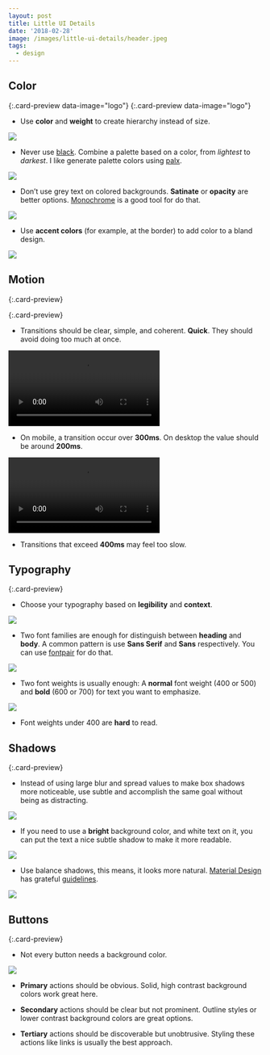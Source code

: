 ```yaml
---
layout: post
title: Little UI Details
date: '2018-02-28'
image: /images/little-ui-details/header.jpeg
tags:
  - design
---
```


## Color

[](https://medium.com/refactoring-ui/7-practical-tips-for-cheating-at-design-40c736799886){:.card-preview data-image="logo"}
[](https://refactoringui.com/previews/building-your-color-palette/){:.card-preview data-image="logo"}

-  Use **color** and **weight** to create hierarchy instead of size.

![](/images/little-ui-details/3mfnkfs.png)

- Never use [black](https://ianstormtaylor.com/design-tip-never-use-black). Combine a palette based on a color, from *lightest* to *darkest*. I like generate palette colors using [palx](https://palx.jxnblk.com).

![](/images/little-ui-details/xg6hoo7.png)

- Don’t use grey text on colored backgrounds. **Satinate** or **opacity** are better options. [Monochrome](https://monochrome.jxnblk.com) is a good tool for do that.

![](/images/little-ui-details/candnvl.png)

- Use **accent colors** (for example, at the border) to add color to a bland design.

![](/images/little-ui-details/m3lu0hw.png)

## Motion

[](https://medium.com/ux-in-motion/creating-usability-with-motion-the-ux-in-motion-manifesto-a87a4584ddc){:.card-preview}

[](https://medium.com/google-design/motion-design-doesnt-have-to-be-hard-33089196e6c2){:.card-preview}

- Transitions should be clear, simple, and coherent. **Quick**. They should avoid doing too much at once.

<video src="https://i.imgur.com/mU7bs46.mp4" autoplay="" loop=""></video>

- On mobile, a transition occur over **300ms**. On desktop the value should be around **200ms**.

<video src="https://i.imgur.com/Zjqho9p.mp4" autoplay="" loop=""></video>

- Transitions that exceed **400ms** may feel too slow.


## Typography

[](https://platzi.com/blog/tipografia/){:.card-preview}

- Choose your typography based on **legibility** and **context**.

![](/images/little-ui-details/alxhb24.png)

- Two font families are enough for distinguish between **heading** and **body**. A common pattern is use **Sans Serif** and **Sans** respectively. You can use [fontpair](https://fontpair.co) for do that.

![](/images/little-ui-details/njqs5so.png)

- Two font weights is usually enough: A **normal** font weight (400 or 500) and **bold** (600 or 700) for text you want to emphasize.

![](/images/little-ui-details/1fgz6hb.png)

- Font weights under 400 are **hard** to read.

## Shadows

[](https://material.io){:.card-preview}

- Instead of using large blur and spread values to make box shadows more noticeable, use subtle and accomplish the same goal without being as distracting.

![](/images/little-ui-details/hs0ujml.png)

- If you need to use a **bright** background color, and white text on it, you can put the text a nice subtle shadow to make it more readable.

![](/images/little-ui-details/itwcfyn.jpeg)

- Use balance shadows, this means, it looks more natural. [Material Design](https://material.io/guidelines/material-design/elevation-shadows.html) has grateful [guidelines](https://codepen.io/sdthornton/pen/wBZdXq#code-area).

![](/images/little-ui-details/pgxcqst.png)

## Buttons

[](https://codepen.io/tyrellrummage/full/ZJPXgy/){:.card-preview}

- Not every button needs a background color.

![](/images/little-ui-details/dsjuohi.png)

- **Primary** actions should be obvious. Solid, high contrast background colors work great here.

- **Secondary** actions should be clear but not prominent. Outline styles or lower contrast background colors are great options.

- **Tertiary** actions should be discoverable but unobtrusive. Styling these actions like links is usually the best approach.
